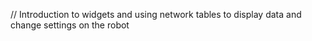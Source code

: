 // Introduction to widgets and using network tables to display data and change settings on the robot